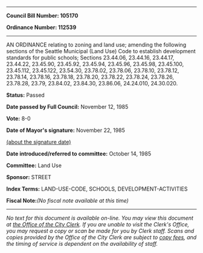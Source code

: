 

********

**Council Bill Number: 105170**
   
**Ordinance Number: 112539**
********

 AN ORDINANCE relating to zoning and land use; amending the following sections of the Seattle Municipal (Land Use) Code to establish development standards for public schools; Sections 23.44.06, 23.44.16, 23.44.17, 23.44.22, 23.45.90, 23.45.92, 23.45.94, 23.45.96, 23.45.98, 23.45.100, 23.45.112, 23.45.122, 23.54.30, 23.78.02, 23.78.06, 23.78.10, 23.78.12, 23.78.14, 23.78.16, 23.78.18, 23.78.20, 23.78.22, 23.78.24, 23.78.26, 23.78.28, 23.79, 23.84.02, 23.84.30, 23.86.06, 24.24.010, 24.30.020.

**Status:** Passed
   
**Date passed by Full Council:** November 12, 1985
   
**Vote:** 8-0
   
**Date of Mayor's signature:** November 22, 1985
   
[(about the signature date)](/~public/approvaldate.htm)
   
   
   
**Date introduced/referred to committee:** October 14, 1985
   
**Committee:** Land Use
   
**Sponsor:** STREET
   
   
**Index Terms:** LAND-USE-CODE, SCHOOLS, DEVELOPMENT-ACTIVITIES

**Fiscal Note:**_(No fiscal note available at this time)_
********

_No text for this document is available on-line. You may view this document at [the Office of the City Clerk](http://www.seattle.gov/leg/clerk/contactUs.htm). If you are unable to visit the Clerk's Office, you may request a copy or scan be made for you by Clerk staff. Scans and copies provided by the Office of the City Clerk are subject to [copy fees](http://clerk.seattle.gov/~public/clerkfees.htm), and the timing of service is dependent on the availability of staff._

